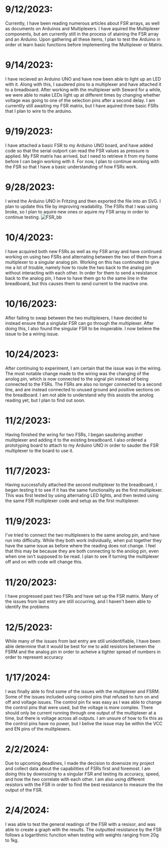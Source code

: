 # 9/12/2023: 
Currently, I have been reading numerous articles about FSR arrays, as well as documents on Arduinos and Multiplexers. I have aquired the Multiplexer components, but am currently still in the process of ataining the FSR array and an Arduino. Upon gathering all these items, I plan to test the Arduino in order ot learn basic functions before implementing the Multiplexer or Matrix.  
# 9/14/2023: 
I have recieved an Arduino UNO and have now been able to light up an LED with it. Along with this, I saudered pins to a multiplexer and have attached it to a breadboard. After working with the multiplexer with Seward for a while, we were able to make LEDs light up at different times by changing whether voltage was going to one of the selection pins after a second delay. I am currentlly still awaiting my FSR matrix, but I have aquired three basic FSRs that I plan to wire to the arduino.  
# 9/19/2023:
I have attached a basic FSR to my Arduino UNO board, and have added code so that the serial outport can read the FSR values as pressure is applied. My FSR matrix has arrived, but I need to retrieve it from my home before I can begin working with it. For now, I plan to continue working with the FSR so that I have a basic understanding of how FSRs work.  
# 9/28/2023:
I wired the Arduino UNO in Fritzing and then exported the file into an SVG. I plan to update this file by improving readability. The FSRs that I was using broke, so I plan to aquire new ones or aquire my FSR array in order to continue testing.
![FSR_bb](https://github.com/GraysonJackson/Capstone-Project/assets/99559775/a9018754-34b5-4062-836d-cb77db264588)  
# 10/4/2023:
I have acquired both new FSRs as well as my FSR array and have continued working on using two FSRs and alternating between the two of them from a multiplexer to a singular analog pin. Working on this has continuted to give me a lot of trouble, namely how to route the two back to the analog pin without interacting with each other. In order for them to send a resistance back to the analog pin, I have to have them go to the same line in the breadboard, but this causes them to send current to the inactive one.
# 10/16/2023:
After failing to swap between the two multiplexers, I have decided to instead ensure that a singlular FSR can go through the multiplexer. After doing this, I also found the singular FSR to be inoperable. I now believe the issue to be a wiring issue.
# 10/24/2023:
After continuing to experiment, I am certain that the issue was in the wiring. The most notable change made to the wiring was the changing of the anolog pin, which is now connected to the signal pin instead of being connected to the FSRs. The FSRs are also no longer connected to a second line, and are instead connected to unused ground and positive sections on the breadboard. I am not able to understand why this assists the anolog reading yet, but I plan to find out soon.
# 11/2/2023:
Having finished the wring for two FSRs, I began saudering another mulitplexer and adding it to the existing breadboard. I also ordered a prototyping board to attach to my Arduino UNO in order to sauder the FSR multiplexer to the board to use it.
# 11/7/2023:
Having successfully attached the second multiplexer to the breadboard, I began testing it to see if it has the same functionality as the first multiplexer. This was first tested by using alternating LED lights, and then tested using the same FSR multiplexer code and setup as the first multiplexer.
# 11/9/2023:
I've tried to connect the two multiplexers to the same anolog pin, and have run into difficulty. While they both work individually, when put together they have the same issue as before where the reading does not change. I feel that this may be because they are both connecting to the anolog pin, even when one isn't supposed to be read. I plan to see if turning the multiplexer off and on with code will change this.
# 11/20/2023:
I have progressed past two FSRs and have set up the FSR matrix. Many of the issues from last entry are still occurring, and I haven't been able to identify the problems
# 12/5/2023:
While many of the issues from last entry are still unidentifiable, I have been able determine that it would be best for me to add resistors between the FSRM and the analog pin in order to acheive a tighter spread of numbers in order to represent accuracy
# 1/17/2024:
I was finally able to find some of the issues with the multiplexer and FSRM. Some of the issues included using control pins that refused to turn on and off and voltage issues. The control pin fix was easy as I was able to change the control pins that were used, but the voltage is more complex. There should only be current running through one output of the multiplexer at a time, but there is voltage across all outputs. I am unsure of how to fix this as the control pins have no power, but I belive the issue may be within the VCC and EN pins of the mulitplexers.
# 2/2/2024:
Due to upcoming deadlines, I made the decision to downsize my project and collect data about the capabilities of FSRs first and foremost. I am doing this by downsizing to a singular FSR and testing its accuracy, speed, and how the two correlate with each other. I am also using different resistors with the FSR in order to find the best resistance to measure the the output of the FSR.
# 2/4/2024:
I was able to test the general readings of the FSR with a resisor, and was able to create a graph with the results. The outputted resistance by the FSR follows a logarithmic function when testing with weights ranging from 20g to 1kg.